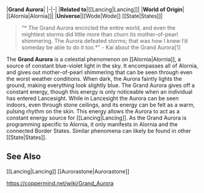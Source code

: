 |**Grand Aurora**|
|-|-|
|**Related to**|[[Lancing\|Lancing]]|
|**World of Origin**|[[Alornia\|Alornia]]|
|**Universe**|[[Wode\|Wode]] [[State\|States]]|

>“* The Grand Aurora encircled the entire world, and even the mightiest storms did little more than churn its mother-of-pearl shimmering. The Aurora defeated storms; that was how I knew I’d someday be able to do it too.*”
\- Kai about the Grand Aurora[1]


The **Grand Aurora** is a celestial phenomenon on [[Alornia\|Alornia]], a source of constant blue-violet light in the sky. It encompasses all of Alornia, and gives out mother-of-pearl shimmering that can be seen through even the worst weather conditions. When dark, the Aurora faintly lights the ground, making everything look slightly blue.
The Grand Aurora gives off a constant energy, though this energy is only noticeable when an individual has entered Lancesight. While in Lancesight the Aurora can be seen indoors, even through stone ceilings, and its energy can be felt as a warm, pulsing rhythm on the skin. This energy allows the Aurora to act as a constant energy source for [[Lancing\|Lancing]].
As the Grand Aurora is programming specific to Alornia, it only manifests in Alornia and the connected Border States. Similar phenomena can likely be found in other [[State\|States]].

## See Also
[[Lancing\|Lancing]]
[[Aurorastone\|Aurorastone]]


https://coppermind.net/wiki/Grand_Aurora